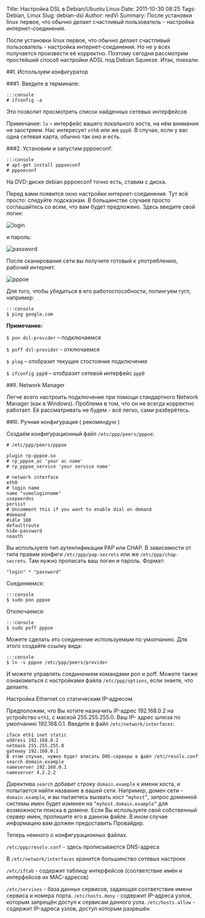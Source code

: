 Title: Настройка DSL в Debian/Ubuntu Linux
Date: 2011-10-30 08:25
Tags: Debian, Linux
Slug: debian-dsl
Author: redVi
Summary: После установки linux первое, что обычно делает счастливый пользователь - настройка интернет-соединения.

 После установки linux первое, что обычно делает счастливый пользователь - настройка интернет-соединения. Но не у всех получается произвести её корректно. Поэтому сегодня рассмотрим простейший способ настройки ADSL под Debian Squeeze. Итак, поехали.

##I. Используем конфигуратор

###1. Введите в терминале:

    :::console
    # ifconfig -a

Это позволит просмотреть список найденных сетевых интерфейсов

Примечание: `lo` – интерфейс вашего локального хоста, на нём внимание не заостряем. Нас интересует `eth0` или же `ppp0`. В случае, если у вас одна сетевая карта, обычно так оно и есть.

###2. Установим и запустим pppoeconf:

    :::console
    # apt-get install pppoeconf
    # pppoeconf

На DVD-диске debian pppoeconf точно есть, ставим с диска.

Перед вами появится окно настройки интернет-соединения. Тут всё просто: следуйте подсказкам. В большинстве случаев просто соглашайтесь со всем, что вам будет предложено. Здесь введите свой логин:

![login](http://1.bp.blogspot.com/-uzF5nkVaaz4/Tp-ixjdmy2I/AAAAAAAAAUI/zfZ5J02YQA0/s1600/username.jpg)

и пароль:

![password](http://1.bp.blogspot.com/-6RLRqSWPU48/Tp-i5WlaqJI/AAAAAAAAAUQ/PNFE1s4aVmA/s1600/passwd.jpg)

После сканирования сети вы получите готовый к употреблению, рабочий интернет.

![pppoe](http://3.bp.blogspot.com/-24QD9Nof_ng/Tp-i_vEPGzI/AAAAAAAAAUY/SdZ0fOC9foE/s1600/ok.jpg)

Для того, чтобы убедиться в его работоспособности, попингуем гугл, например:

    :::console
    $ ping google.com

<b>Примечание:</b>

`$ pon dsl-provider` – подключаемся

`$ poff dsl-provider` - отключаемся

`$ plog` – отобразит текущее стостояние подключения

`$ ifconfig ppp0` – отобразит сетевой интерфейс `ppp0`


##II. Network Manager

Легче всего настроить подключение при помощи стандартного Network Manager (как в Windows). Проблема в том, что он не всегда корректно работает. Её рассматривать не будем - всё легко, сами разберётесь.


##III. Ручная конфигурация ( рекомендую )

Создаём конфигурационный файл `/etc/ppp/peers/pppoe`:

    # /etc/ppp/peers/pppoe

    plugin rp-pppoe.so
    # rp_pppoe_ac 'your ac name'
    # rp_pppoe_service 'your service name'

    # network interface
    eth0
    # login name
    name "someloginname"
    usepeerdns
    persist
    # Uncomment this if you want to enable dial on demand
    #demand
    #idle 180
    defaultroute
    hide-password
    noauth


Вы используете тип аутентификации PAP или CHAP. В зависимости от типа правим конфиги `/etc/ppp/pap-secrets` или же `/etc/ppp/chap-secrets`. Там нужно прописать ваш логин и пароль.
Формат:

    "login" * "password"

Соединяемся:

    :::console
    $ sudo pon pppoe

Отключаемся:

    :::console
    $ sudo poff pppoe

Можете сделать это соединение используемым по умолчанию. Для этого создайте ссылку вида:

    :::console
    $ ln -s pppoe /etc/ppp/peers/provider

И можете управлять соединением командами pon и poff.
Можете также ознакомиться с настройками файла `/etc/ppp/options`, если знаете, что делаете.


Настройка Ethernet со статическим IP-адресом

Предположим, что Вы хотите назначить IP-адрес 192.168.0.2 на устройство `eth1`, с маской 255.255.255.0.
Ваш IP- адрес шлюза по умолчанию 192.168.0.1.
Введите в файл `/etc/network/interfaces`:

    iface eth1 inet static
    address 192.168.0.2
    netmask 255.255.255.0
    gateway 192.168.0.1
    В этом случае, нужно будет вписать DNS-серверы в файл /etc/resolv.conf
    search domain.example
    nameserver 192.168.0.1
    nameserver 4.2.2.2

Директива `search` добавит строку `domain.example` к имени хоста, и попытается найти название в вашей сети. Например, домен сети - `domain.example`, и вы пытаетесь вызвать хост `“myhost”`, запрос доменной системы имен будет изменен на `“myhost.domain.example”` для возможности поиска в домене.
Если Вы используете свой собственный сервер имен, пропишите его в данном файле. В ином случае информацию вам должен предоставить Провайдер.


Теперь немного о конфигурационных файлах.

`/etc/ppp/resolv.conf` - здесь прописываются DNS-адреса

В `/etc/network/interfaces`  хранится большинство сетевых настроек

`/etc/iftab` - содержит таблицу интерфейсов (соответствие имён и интерфейсов их MAC-адресов)

`/etc/servises` - база данных сервисов, задающая соответствие имени сервиса и номера порта.
`/etc/hosts.deny` - содержит IP-адреса узлов, которым запрещён доступ к сервисам данного узла.
`/etc/hosts.allow` - содержит IP-адреса узлов, доступ которым разрешён.

